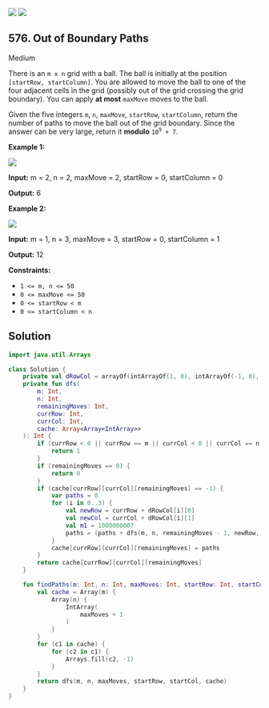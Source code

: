 [![](https://img.shields.io/github/stars/javadev/LeetCode-in-Kotlin?label=Stars&style=flat-square)](https://github.com/javadev/LeetCode-in-Kotlin)
[![](https://img.shields.io/github/forks/javadev/LeetCode-in-Kotlin?label=Fork%20me%20on%20GitHub%20&style=flat-square)](https://github.com/javadev/LeetCode-in-Kotlin/fork)

## 576\. Out of Boundary Paths

Medium

There is an `m x n` grid with a ball. The ball is initially at the position `[startRow, startColumn]`. You are allowed to move the ball to one of the four adjacent cells in the grid (possibly out of the grid crossing the grid boundary). You can apply **at most** `maxMove` moves to the ball.

Given the five integers `m`, `n`, `maxMove`, `startRow`, `startColumn`, return the number of paths to move the ball out of the grid boundary. Since the answer can be very large, return it **modulo** <code>10<sup>9</sup> + 7</code>.

**Example 1:**

![](https://assets.leetcode.com/uploads/2021/04/28/out_of_boundary_paths_1.png)

**Input:** m = 2, n = 2, maxMove = 2, startRow = 0, startColumn = 0

**Output:** 6

**Example 2:**

![](https://assets.leetcode.com/uploads/2021/04/28/out_of_boundary_paths_2.png)

**Input:** m = 1, n = 3, maxMove = 3, startRow = 0, startColumn = 1

**Output:** 12

**Constraints:**

*   `1 <= m, n <= 50`
*   `0 <= maxMove <= 50`
*   `0 <= startRow < m`
*   `0 <= startColumn < n`

## Solution

```kotlin
import java.util.Arrays

class Solution {
    private val dRowCol = arrayOf(intArrayOf(1, 0), intArrayOf(-1, 0), intArrayOf(0, 1), intArrayOf(0, -1))
    private fun dfs(
        m: Int,
        n: Int,
        remainingMoves: Int,
        currRow: Int,
        currCol: Int,
        cache: Array<Array<IntArray>>
    ): Int {
        if (currRow < 0 || currRow == m || currCol < 0 || currCol == n) {
            return 1
        }
        if (remainingMoves == 0) {
            return 0
        }
        if (cache[currRow][currCol][remainingMoves] == -1) {
            var paths = 0
            for (i in 0..3) {
                val newRow = currRow + dRowCol[i][0]
                val newCol = currCol + dRowCol[i][1]
                val m1 = 1000000007
                paths = (paths + dfs(m, n, remainingMoves - 1, newRow, newCol, cache)) % m1
            }
            cache[currRow][currCol][remainingMoves] = paths
        }
        return cache[currRow][currCol][remainingMoves]
    }

    fun findPaths(m: Int, n: Int, maxMoves: Int, startRow: Int, startCol: Int): Int {
        val cache = Array(m) {
            Array(n) {
                IntArray(
                    maxMoves + 1
                )
            }
        }
        for (c1 in cache) {
            for (c2 in c1) {
                Arrays.fill(c2, -1)
            }
        }
        return dfs(m, n, maxMoves, startRow, startCol, cache)
    }
}
```
